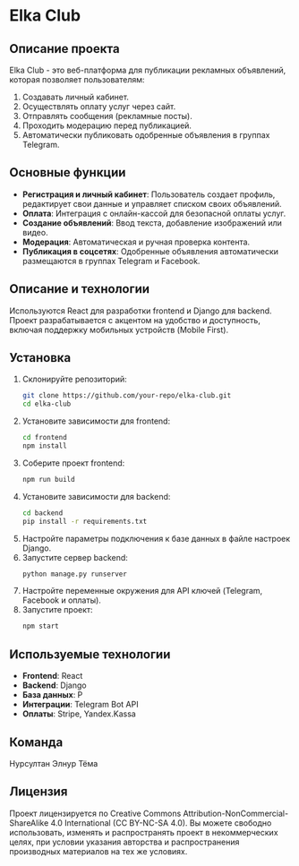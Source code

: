 # Elka Club

## Описание проекта
Elka Club - это веб-платформа для публикации рекламных объявлений, которая позволяет пользователям:

1. Создавать личный кабинет.
2. Осуществлять оплату услуг через сайт.
3. Отправлять сообщения (рекламные посты).
4. Проходить модерацию перед публикацией.
5. Автоматически публиковать одобренные объявления в группах Telegram.

## Основные функции
- **Регистрация и личный кабинет**: Пользователь создает профиль, редактирует свои данные и управляет списком своих объявлений.
- **Оплата**: Интеграция с онлайн-кассой для безопасной оплаты услуг.
- **Создание объявлений**: Ввод текста, добавление изображений или видео.
- **Модерация**: Автоматическая и ручная проверка контента.
- **Публикация в соцсетях**: Одобренные объявления автоматически размещаются в группах Telegram и Facebook.

## Описание и технологии
Используются React для разработки frontend и Django для backend. Проект разрабатывается с акцентом на удобство и доступность, включая поддержку мобильных устройств (Mobile First).

## Установка

1. Склонируйте репозиторий:
   ```bash
   git clone https://github.com/your-repo/elka-club.git
   cd elka-club
   ```
2. Установите зависимости для frontend:
   ```bash
   cd frontend
   npm install
   ```
3. Соберите проект frontend:
   ```bash
   npm run build
   ```
4. Установите зависимости для backend:
   ```bash
   cd backend
   pip install -r requirements.txt
   ```
5. Настройте параметры подключения к базе данных в файле настроек Django.
6. Запустите сервер backend:
   ```bash
   python manage.py runserver
   ```
7. Настройте переменные окружения для API ключей (Telegram, Facebook и оплаты).
8. Запустите проект:
   ```bash
   npm start
   ```

## Используемые технологии
- **Frontend**: React
- **Backend**: Django
- **База данных**: P
- **Интеграции**: Telegram Bot API
- **Оплаты**: Stripe, Yandex.Kassa

## Команда
Нурсултан
Элнур
Тёма

## Лицензия
Проект лицензируется по Creative Commons Attribution-NonCommercial-ShareAlike 4.0 International (CC BY-NC-SA 4.0). 
Вы можете свободно использовать, изменять и распространять проект в некоммерческих целях, при условии указания авторства и распространения производных материалов на тех же условиях.
